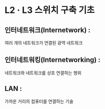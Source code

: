 # L2 · L3 스위치 구축 기초
## 인터네트워크(Internetwork) : 
여러 개의 네트워크가 연결된 광역 네트워크

## 인터네트워킹(Internetworking) : 
네트워크와 네트워크를 상호 연결하는 행위

## LAN :
가까운 거리의 컴퓨터를 연결하는 기술
